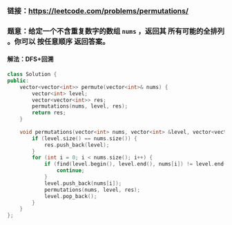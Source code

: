 ### 链接：https://leetcode.com/problems/permutations/

### 题意：给定一个不含重复数字的数组 `nums` ，返回其 **所有可能的全排列** 。你可以 **按任意顺序** 返回答案。

#### 解法：DFS+回溯

```C++
class Solution {
public:
    vector<vector<int>> permute(vector<int>& nums) {
        vector<int> level;
        vector<vector<int>> res;
        permutations(nums, level, res);
        return res;            
    }
    
    void permutations(vector<int> nums, vector<int> &level, vector<vector<int>> &res) {
        if (level.size() == nums.size()) {
            res.push_back(level);            
        }
        for (int i = 0; i < nums.size(); i++) {
            if (find(level.begin(), level.end(), nums[i]) != level.end()) {
                continue;
            }
            level.push_back(nums[i]);
            permutations(nums, level, res);
            level.pop_back();
        }        
    }
};
```


